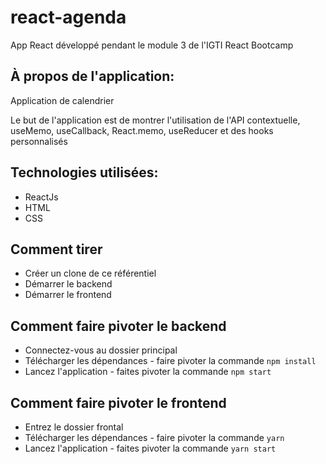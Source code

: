 # react-agenda
App React développé pendant le module 3 de l'IGTI React Bootcamp

## À propos de l'application:
Application de calendrier

Le but de l'application est de montrer l'utilisation de l'API contextuelle, useMemo, useCallback, React.memo, useReducer et des hooks personnalisés

## Technologies utilisées:
* ReactJs
* HTML
* CSS

## Comment tirer
* Créer un clone de ce référentiel 
* Démarrer le backend 
* Démarrer le frontend

## Comment faire pivoter le backend 
* Connectez-vous au dossier principal
* Télécharger les dépendances - faire pivoter la commande
 ``` npm install ```
* Lancez l'application - faites pivoter la commande
 ``` npm start ```

## Comment faire pivoter le frontend 
* Entrez le dossier frontal 
* Télécharger les dépendances - faire pivoter la commande
``` yarn ```
* Lancez l'application - faites pivoter la commande 
``` yarn start ```

